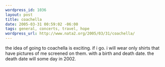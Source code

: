 ```yaml
--- 
wordpress_id: 1036
layout: post
title: coachella
date: 2005-03-31 00:59:02 -06:00
tags: general, concerts, travel, hope
wordpress_url: http://www.nata2.org/2005/03/31/coachella/
---
```

the idea of going to coachella is exciting. if i go. i will wear only shirts that have pictures of me screened on them. with a birth and death date. the death date will some day in 2002.
